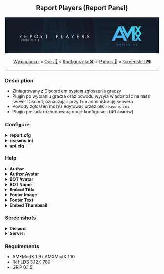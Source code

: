 <div align="center">

## Report Players (Report Panel)

<img src="https://raw.githubusercontent.com/AMXX4u/report-players/main/assets/report.png"></img>

</div>

<p align="center">
  <a href="#requirements">Wymagania ℹ</a> ×
  <a href="#description">Opis 📄</a> ×
  <a href="#configure">Konfiguracja 🛠</a> ×
  <a href="#help">Pomoc 👀</a> ×
  <a href="#screenshots">Screenshot 📷</a>
</p>

---


### Description 
- Zintegrowany z Discord'em system zgłoszenia graczy
- Plugin po wybraniu gracza oraz powodu wysyła wiadomość na nasz serwer Discord, oznaczając przy tym administrację serwera
- Powody zgłoszeń można edytować przez plik `reasons.ini`
- Plugin posiada rozbudowaną opcje konfiguracji (40 cvarów)

### Configure
<details>
  <summary><b>report.cfg</b></summary>

```cfg
// Scieżka do pliku z powodami zgłoszeń
amxx4u_report_path "addons_configs/amxx4u/report/reasons.ini"

// Ilość sekund przed kolejnym zgłoszeniem?
amxx4u_report_interval "300.0"

// Maksymalna ilość powodów zgłoszeń
amxx4u_report_maxreason "16"

// Nazwa webhooka z pliku api.cfg
amxx4u_report_webhook "report"

// Jaką flage musi posiadać admin, żeby otrzymać info o zgłoszeniu?
amxx4u_report_flag "d"

// Możliwość zgłaszania adminów?
amxx4u_report_admin "1"

// Pokazywać * przy adminie w menu zgłoszeń?
amxx4u_show_admin "1"

// Pokazywać czas zgłoszenia?
amxx4u_show_time "1"

// Pokazywać mape zgłoszenia?
amxx4u_show_map "1"

// Pokazywać powód zgłoszenia?
amxx4u_show_reason "1"

// Pokazywać zgłoszonego gracza?
amxx4u_show_submitter "1"

// Pokazywać gracza, który zgłosił?
amxx4u_show_reported "1"

// Ustawiać nazwę bota?
amxx4u_show_botname "1"

// Ustawiać avatar bota?
amxx4u_show_avatarbot "1"

// Ustawiać tytuł wiadomości?
amxx4u_show_title "1"

// Ustawiać link po kliknięciu w tytuł?
amxx4u_show_title_url "1"

// Ustawić nazwę autora
// https://github.com/AMXX4u/Report-players/blob/main/assets/help/help_author.png?raw=true
amxx4u_show_author_name "1"

// Pokazywać avatar przy autorze
// https://github.com/AMXX4u/Report-players/blob/main/assets/help/help_author_avatar.png?raw=true
amxx4u_show_avatar_author "1"

// Ustawiać link po kliknięciu w autora?
amxx4u_show_avatar_url "1"

// Powiadamiać adminów o zgłoszeniu (ping roli)
amxx4u_show_ping "1"

// Pokazywać grafikę w thumbnail?
amxx4u_show_thumb "0"

// Pokazywać grafikę nad footerem?
amxx4u_show_embed_img "1"

// Pokazywać tekst w footer?
amxx4u_show_footer_txt "1"

// Pokazywać grafikę przy tekscie w footerze?
amxx4u_show_footer_img "1"

// Nazwa bota na serwerze DC 
// https://github.com/AMXX4u/Report-players/blob/main/assets/help/help_botname.png?raw=true
amxx4u_report_botname "AMXX4u.pl"

// Link do avatara bota
// https://github.com/AMXX4u/Report-players/blob/main/assets/help/help_botavatar.png?raw=true
amxx4u_report_bot_avatar "https://i.imgur.com/3bv7oD8.png"

// Tytuł wiadomości, znajdujący się pod autorem 
// https://github.com/AMXX4u/Report-players/blob/main/assets/help/help_title.png?raw=true
amxx4u_report_title "AMXX4u.pl - Report"

// Link do strony, na która ma admin zostać przekierowany po kliknięciu na tytuł
amxx4u_report_title_url "https://discord.amxx4u.pl/"

// ID Grup które mają zostać oznaczone przy zgłoszeniu
amxx4u_report_content "<@&1031338018583367691>"

// Autor wiadomości, znajdujący się nad tytułem wiadomości
// https://github.com/AMXX4u/Report-players/blob/main/assets/help/help_author.png?raw=true
amxx4u_report_author "Report Panel"

// Link do avatara autora
// https://github.com/AMXX4u/Report-players/blob/main/assets/help/help_author_avatar.png?raw=true
amxx4u_report_author_avatar "https://i.imgur.com/3bv7oD8.png"

// Link do strony, która przekieruje po kliknięciu na autora
amxx4u_report_author_url "https://amxx4u.pl/"

// Tekst znajdujący się w stopce
// https://github.com/AMXX4u/Report-players/blob/main/assets/help/help_footertxt.png?raw=true
amxx4u_report_footer_txt "© AMXX4u.pl"

// Link do grafiki znadującej się przy tekscie w stopce
// https://github.com/AMXX4u/Report-players/blob/main/assets/help/help_footerimg.png?raw=true
amxx4u_report_footer_img "https://i.imgur.com/Y1WyTPw.png"

// Link do grafiki thumbnail
// https://github.com/AMXX4u/Report-players/blob/main/assets/help/help_thumbnail.png?raw=true
amxx4u_report_thumb "https://i.imgur.com/8eok2qn.png"

// Link do grafiki znajdującej sie nad stopką
// https://github.com/AMXX4u/Report-players/blob/main/assets/help/help_mainimg.png?raw=true
amxx4u_report_img "https://i.imgur.com/llAWOkJ.png"
```
</details>

<details>
  <summary><b>reasons.ini</b></summary>

```ini
Cheater
Przeszkadza w grze
Mikro
Troll
```
</details>

<details>
  <summary><b>api.cfg</b></summary>

```json
"Discord"
{
  "report" "https://discord.com/webhook"
}
```
</details>

### Help
<details>
  <summary><b>Author</b></summary>
  <img src="https://github.com/AMXX4u/Report-players/blob/main/assets/help/help_author.png"></img>
</details>

<details>
  <summary><b>Author Avatar</b></summary>
  <img src="https://github.com/AMXX4u/Report-players/blob/main/assets/help/help_author_avatar.png"></img>
</details>

<details>
  <summary><b>BOT Avatar</b></summary>
  <img src="https://github.com/AMXX4u/Report-players/blob/main/assets/help/help_botavatar.png"></img>
</details>

<details>
  <summary><b>BOT Name</b></summary>
  <img src="https://github.com/AMXX4u/Report-players/blob/main/assets/help/help_botname.png"></img>
</details>

<details>
  <summary><b>Embed Title</b></summary>
  <img src="https://github.com/AMXX4u/Report-players/blob/main/assets/help/help_title.png"></img>
</details>

<details>
  <summary><b>Footer Image</b></summary>
  <img src="https://github.com/AMXX4u/Report-players/blob/main/assets/help/help_footerimg.png"></img>
</details>

<details>
  <summary><b>Footer Text</b></summary>
  <img src="https://github.com/AMXX4u/Report-players/blob/main/assets/help/help_footertxt.png"></img>
</details>

<details>
  <summary><b>Embed Thumbnail</b></summary>
  <img src="https://github.com/AMXX4u/Report-players/blob/main/assets/help/help_thumbnail.png"></img>
</details>

### Screenshots

<details>
  <summary><b>Discord</b></summary>

- Main

  <img src="https://github.com/AMXX4u/Report-players/blob/main/assets/discord/none_thumb_dc.png"></img>

- Full

  <img src="https://github.com/AMXX4u/Report-players/blob/main/assets/discord/full_dc.png"></img>
</details>

<details>
  <summary><b>Server:</b></summary>
  
- Admin chat info

  <img src="https://github.com/AMXX4u/Report-players/blob/main/assets/server/admin_chat_info.png"></img>

- Player chat info

  <img src="https://github.com/AMXX4u/Report-players/blob/main/assets/server/player_chat_info.png"></img>
  
- Full chat info

  <img src="https://github.com/AMXX4u/Report-players/blob/main/assets/server/full_chat_info.png"></img>
  
- Cooldown info

  <img src="https://github.com/AMXX4u/Report-players/blob/main/assets/server/cooldown.png"></img>
  
- Menu Players

  <img src="https://github.com/AMXX4u/Report-players/blob/main/assets/server/menu_players.png"></img>
  
- Menu Reasons

  <img src="https://github.com/AMXX4u/Report-players/blob/main/assets/server/menu_reason.png"></img>
</details>


### Requirements 
- AMXModX 1.9 / AMXModX 1.10
- ReHLDS 3.12.0.780
- GRIP 0.1.5
